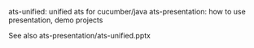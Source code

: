 ats-unified: unified ats for cucumber/java
ats-presentation: how to use presentation, demo projects

See also ats-presentation/ats-unified.pptx 
